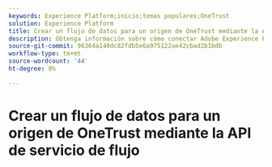 ```yaml
---
keywords: Experience Platform;inicio;temas populares;OneTrust
solution: Experience Platform
title: Crear un flujo de datos para un origen de OneTrust mediante la API de servicio de flujo
description: Obtenga información sobre cómo conectar Adobe Experience Platform a OneTrust mediante la API de servicio de flujo.
source-git-commit: 96364a149dc82fdb5e6a975122ae42cbad2b1bdb
workflow-type: tm+mt
source-wordcount: '44'
ht-degree: 0%

---
```


# Crear un flujo de datos para un origen de OneTrust mediante la API de servicio de flujo
